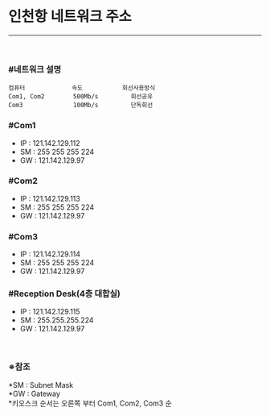 <h1>인천항 네트워크 주소</h1><hr>
<br>

<h3>#네트워크 설명</h3>
<pre><code>컴퓨터             속도           회선사용방식
Com1, Com2        500Mb/s         회선공유
Com3              100Mb/s         단독회선
</code></pre>

<h3>#Com1</h3>
<ul>
<li>IP : 121.142.129.112
<li>SM : 255 255 255 224
<li>GW : 121.142.129.97
</ul>

<h3>#Com2</h3>
<ul>
<li>IP : 121.142.129.113
<li>SM : 255 255 255 224
<li>GW : 121.142.129.97
</ul>

<h3>#Com3</h3>
<ul>
<li>IP : 121.142.129.114
<li>SM : 255 255 255 224
<li>GW : 121.142.129.97
</ul>

<h3>#Reception Desk(4층 대합실)</h3>
<ul>
<li>IP : 121.142.129.115
<li>SM : 255.255.255.224
<li>GW : 121.142.129.97
</ul>
<br>

<h3>※참조</h3>
*SM : Subnet Mask<br>
*GW : Gateway<br>
*키오스크 순서는 오른쪽 부터 Com1, Com2, Com3 순
